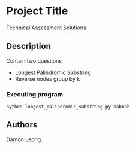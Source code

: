# Project Title

Technical Assessment Solutions

## Description

Contain two questions

- Longest Palindromic Substring
- Reverse nodes group by k

### Executing program

```
python longest_palindromic_substring.py babbab
```

## Authors

Damon Leong

